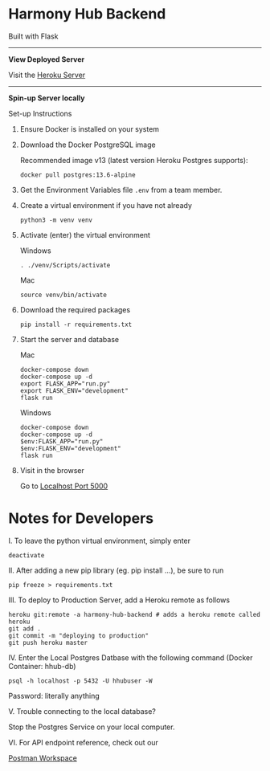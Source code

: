 # Harmony Hub Backend

Built with Flask

<hr></hr>

**View Deployed Server**

Visit the <a href="https://harmony-hub-backend.herokuapp.com/" target="_blank">Heroku Server</a>

<hr></hr>

**Spin-up Server locally**

Set-up Instructions

1. Ensure Docker is installed on your system

2. Download the Docker PostgreSQL image

    Recommended image v13 (latest version Heroku Postgres supports):
    ```
    docker pull postgres:13.6-alpine
    ```

3. Get the Environment Variables file <code>.env</code> from a team member.

4. Create a virtual environment if you have not already

    ```
    python3 -m venv venv
    ```
   
5. Activate (enter) the virtual environment

    Windows
    ```
    . ./venv/Scripts/activate
    ```

    Mac
    ```
    source venv/bin/activate
    ```

6. Download the required packages

    ```
    pip install -r requirements.txt
    ```

7. Start the server and database

    Mac
    ```
    docker-compose down
    docker-compose up -d
    export FLASK_APP="run.py"
    export FLASK_ENV="development"
    flask run
    ```

    Windows
    ```
    docker-compose down
    docker-compose up -d
    $env:FLASK_APP="run.py"
    $env:FLASK_ENV="development"
    flask run
    ```
   
8. Visit in the browser

    Go to <a href="http://localhost:5000" target="_blank">Localhost Port 5000</a>


# Notes for Developers

I. To leave the python virtual environment, simply enter

```
deactivate
```

II. After adding a new pip library (eg. pip install ...), be sure to run

```
pip freeze > requirements.txt
```

III. To deploy to Production Server, add a Heroku remote as follows

```
heroku git:remote -a harmony-hub-backend # adds a heroku remote called heroku
git add .
git commit -m "deploying to production"
git push heroku master
```

IV. Enter the Local Postgres Datbase with the following command
(Docker Container: hhub-db)

```
psql -h localhost -p 5432 -U hhubuser -W
```
Password: literally anything

V. Trouble connecting to the local database?

Stop the Postgres Service on your local computer.

VI. For API endpoint reference, check out our

<a href="https://www.postman.com/orange-capsule-30931/workspace/hhub-backend" target="_blank">Postman Workspace</a>
